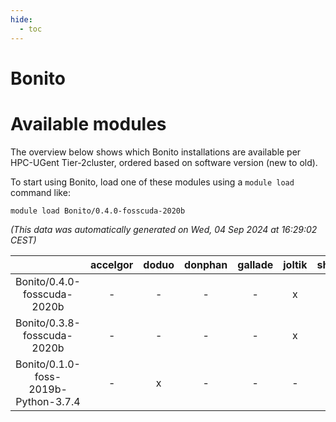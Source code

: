 ```yaml
---
hide:
  - toc
---
```


Bonito
======

# Available modules


The overview below shows which Bonito installations are available per HPC-UGent Tier-2cluster, ordered based on software version (new to old).

To start using Bonito, load one of these modules using a `module load` command like:

```shell
module load Bonito/0.4.0-fosscuda-2020b
```

*(This data was automatically generated on Wed, 04 Sep 2024 at 16:29:02 CEST)*  

| |accelgor|doduo|donphan|gallade|joltik|shinx|skitty|
| :---: | :---: | :---: | :---: | :---: | :---: | :---: | :---: |
|Bonito/0.4.0-fosscuda-2020b|-|-|-|-|x|-|-|
|Bonito/0.3.8-fosscuda-2020b|-|-|-|-|x|-|-|
|Bonito/0.1.0-foss-2019b-Python-3.7.4|-|x|-|-|-|-|x|
